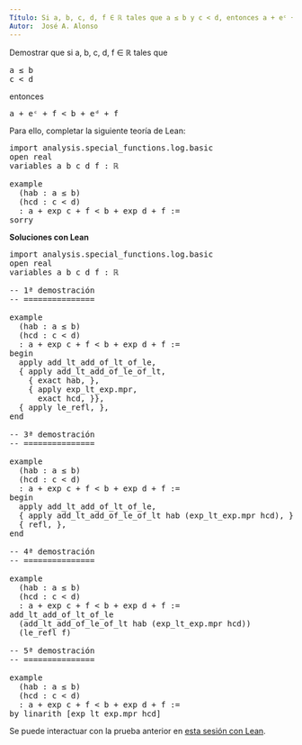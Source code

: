 ```yaml
---
Título: Si a, b, c, d, f ∈ ℝ tales que a ≤ b y c < d, entonces a + eᶜ + f < b + eᵈ + f
Autor:  José A. Alonso
---
```


Demostrar que si a, b, c, d, f ∈ ℝ tales que
<pre lang="text">
a ≤ b
c < d
</pre>
entonces
<pre lang="text">
a + eᶜ + f < b + eᵈ + f
</pre>

Para ello, completar la siguiente teoría de Lean:

<pre lang="lean">
import analysis.special_functions.log.basic
open real
variables a b c d f : ℝ

example
  (hab : a ≤ b)
  (hcd : c < d)
  : a + exp c + f < b + exp d + f :=
sorry
</pre>
<!--more-->

<b>Soluciones con Lean</b>

<pre lang="lean">
import analysis.special_functions.log.basic
open real
variables a b c d f : ℝ

-- 1ª demostración
-- ===============

example
  (hab : a ≤ b)
  (hcd : c < d)
  : a + exp c + f < b + exp d + f :=
begin
  apply add_lt_add_of_lt_of_le,
  { apply add_lt_add_of_le_of_lt,
    { exact hab, },
    { apply exp_lt_exp.mpr,
      exact hcd, }},
  { apply le_refl, },
end

-- 3ª demostración
-- ===============

example
  (hab : a ≤ b)
  (hcd : c < d)
  : a + exp c + f < b + exp d + f :=
begin
  apply add_lt_add_of_lt_of_le,
  { apply add_lt_add_of_le_of_lt hab (exp_lt_exp.mpr hcd), },
  { refl, },
end

-- 4ª demostración
-- ===============

example
  (hab : a ≤ b)
  (hcd : c < d)
  : a + exp c + f < b + exp d + f :=
add_lt_add_of_lt_of_le
  (add_lt_add_of_le_of_lt hab (exp_lt_exp.mpr hcd))
  (le_refl f)

-- 5ª demostración
-- ===============

example
  (hab : a ≤ b)
  (hcd : c < d)
  : a + exp c + f < b + exp d + f :=
by linarith [exp_lt_exp.mpr hcd]
</pre>

Se puede interactuar con la prueba anterior en <a href="https://leanprover-community.github.io/lean-web-editor/#url=https://raw.githubusercontent.com/jaalonso/Calculemus/main/src/Desigualdad_con_exponencial_2.lean" rel="noopener noreferrer" target="_blank">esta sesión con Lean</a>.
